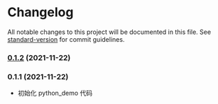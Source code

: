 # Changelog

All notable changes to this project will be documented in this file. See [standard-version](https://github.com/conventional-changelog/standard-version) for commit guidelines.

### [0.1.2](https://github.com/witchc/version-and-build/compare/v0.1.1...v0.1.2) (2021-11-22)

### 0.1.1 (2021-11-22)
- 初始化 python_demo 代码